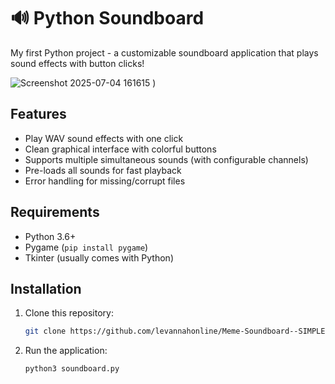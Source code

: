 # 🔊 Python Soundboard

My first Python project - a customizable soundboard application that plays sound effects with button clicks!

![Screenshot 2025-07-04 161615](https://github.com/user-attachments/assets/10dbcc28-3e21-40c2-8096-2fb2641454c0)
) 

## Features
- Play WAV sound effects with one click
- Clean graphical interface with colorful buttons
- Supports multiple simultaneous sounds (with configurable channels)
- Pre-loads all sounds for fast playback
- Error handling for missing/corrupt files

## Requirements
- Python 3.6+
- Pygame (`pip install pygame`)
- Tkinter (usually comes with Python)

## Installation
1. Clone this repository:
   ```bash
   git clone https://github.com/levannahonline/Meme-Soundboard--SIMPLE-.git
   ```

2. Run the application:
   ```bash
   python3 soundboard.py
   ```